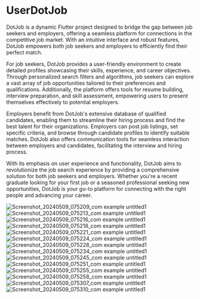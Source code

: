 ﻿# UserDotJob
 DotJob is a dynamic Flutter project designed to bridge the gap between job seekers and employers, offering a seamless platform for connections in the competitive job market. With an intuitive interface and robust features, DotJob empowers both job seekers and employers to efficiently find their perfect match.

For job seekers, DotJob provides a user-friendly environment to create detailed profiles showcasing their skills, experience, and career objectives. Through personalized search filters and algorithms, job seekers can explore a vast array of job opportunities tailored to their preferences and qualifications. Additionally, the platform offers tools for resume building, interview preparation, and skill assessment, empowering users to present themselves effectively to potential employers.

Employers benefit from DotJob's extensive database of qualified candidates, enabling them to streamline their hiring process and find the best talent for their organizations. Employers can post job listings, set specific criteria, and browse through candidate profiles to identify suitable matches. DotJob also offers communication tools for seamless interaction between employers and candidates, facilitating the interview and hiring process.

With its emphasis on user experience and functionality, DotJob aims to revolutionize the job search experience by providing a comprehensive solution for both job seekers and employers. Whether you're a recent graduate looking for your first job or a seasoned professional seeking new opportunities, DotJob is your go-to platform for connecting with the right people and advancing your career.

![Screenshot_20240509_075209_com example untitled1](https://github.com/Shady19-design/UserDotJob/assets/90114980/ccd07a37-ee3f-4c22-b74d-ae76545c29c9)
![Screenshot_20240509_075213_com example untitled1](https://github.com/Shady19-design/UserDotJob/assets/90114980/fc3f34fc-3a64-411d-a87d-798d5aa488ac)
![Screenshot_20240509_075216_com example untitled1](https://github.com/Shady19-design/UserDotJob/assets/90114980/6bc53bf0-f88b-4a90-8ec6-2cf822a12af2)
![Screenshot_20240509_075218_com example untitled1](https://github.com/Shady19-design/UserDotJob/assets/90114980/8ee02cb7-ad80-4320-bf95-ff0ac786b853)
![Screenshot_20240509_075221_com example untitled1](https://github.com/Shady19-design/UserDotJob/assets/90114980/ed27b933-98c7-4416-9056-2068966a65c6)
![Screenshot_20240509_075224_com example untitled1](https://github.com/Shady19-design/UserDotJob/assets/90114980/f694b883-055c-4896-898a-e7d89a286425)
![Screenshot_20240509_075228_com example untitled1](https://github.com/Shady19-design/UserDotJob/assets/90114980/1a5f210b-80d3-4726-a754-e2516879d402)
![Screenshot_20240509_075234_com example untitled1](https://github.com/Shady19-design/UserDotJob/assets/90114980/31a0a275-b10e-46a8-8515-fdb5d98dc493)
![Screenshot_20240509_075245_com example untitled1](https://github.com/Shady19-design/UserDotJob/assets/90114980/99b5529a-f87e-4aa7-8c71-3fd738c8b5fc)
![Screenshot_20240509_075251_com example untitled1](https://github.com/Shady19-design/UserDotJob/assets/90114980/4d4b327b-4fac-4279-a419-fe184c910936)
![Screenshot_20240509_075255_com example untitled1](https://github.com/Shady19-design/UserDotJob/assets/90114980/ad4d758b-f6ad-4758-b776-bc7ebb6f5488)
![Screenshot_20240509_075258_com example untitled1](https://github.com/Shady19-design/UserDotJob/assets/90114980/f15bafc2-3db4-4ec9-a373-79d19895092a)
![Screenshot_20240509_075307_com example untitled1](https://github.com/Shady19-design/UserDotJob/assets/90114980/286531b8-b0ea-47dd-b7e7-e2c84ff87e80)
![Screenshot_20240509_075310_com example untitled1](https://github.com/Shady19-design/UserDotJob/assets/90114980/96978fcc-4802-4ee0-8b6d-829bcdbabf7a)




